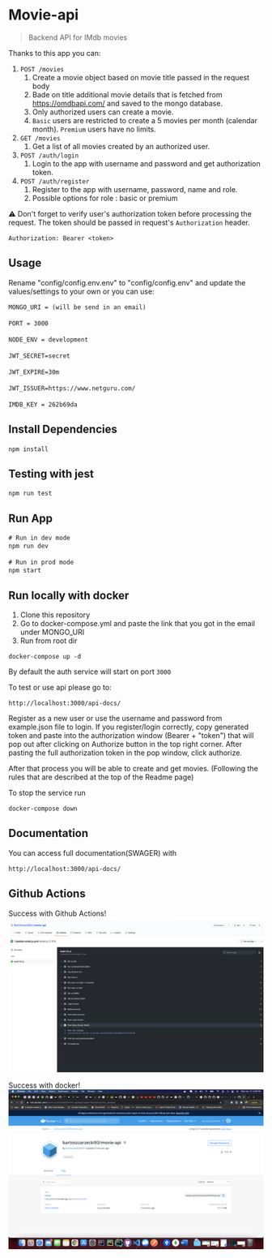 # Movie-api

> Backend API for IMdb movies

Thanks to this app you can:

1. `POST /movies`
   1. Create a movie object based on movie title passed in the request body
   2. Bade on title additional movie details that is fetched from
      https://omdbapi.com/ and saved to the mongo database.
   3. Only authorized users can create a movie.
   4. `Basic` users are restricted to create a 5 movies per month (calendar
      month). `Premium` users have no limits.
2. `GET /movies`
   1. Get a list of all movies created by an authorized user.
3. `POST /auth/login`
   1. Login to the app with username and password and get authorization token.
4. `POST /auth/register`
   1. Register to the app with username, password, name and role.
   2. Possible options for role : basic or premium

⚠️ Don't forget to verify user's authorization token before processing the
request. The token should be passed in request's `Authorization` header.

```
Authorization: Bearer <token>
```

## Usage

Rename "config/config.env.env" to "config/config.env" and update the values/settings to your own or you can use:

```
MONGO_URI = (will be send in an email)

PORT = 3000

NODE_ENV = development

JWT_SECRET=secret

JWT_EXPIRE=30m

JWT_ISSUER=https://www.netguru.com/

IMDB_KEY = 262b69da
```

## Install Dependencies

```
npm install
```

## Testing with jest

```
npm run test
```

## Run App

```
# Run in dev mode
npm run dev

# Run in prod mode
npm start
```

## Run locally with docker

1. Clone this repository
2. Go to docker-compose.yml and paste the link that you got in the email under MONGO_URI
3. Run from root dir

```
docker-compose up -d
```

By default the auth service will start on port `3000`

To test or use api please go to:

```
http://localhost:3000/api-docs/

```

Register as a new user or use the username and password from example.json file to login.
If you register/login correctly, copy generated token and paste into the authorization window (Bearer + "token") that will pop out after clicking on Authorize button in the top right corner. After pasting the full authorization token in the pop window, click authorize.

After that process you will be able to create and get movies. (Following the rules that are described at the top of the Readme page)

To stop the service run

```
docker-compose down
```

## Documentation

You can access full documentation(SWAGER) with

```
http://localhost:3000/api-docs/

```

## Github Actions

Success with Github Actions!
![](images/success.png)

Success with docker!
![](images/docker.png)
